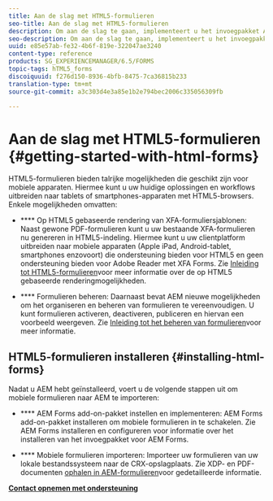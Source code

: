 ```yaml
---
title: Aan de slag met HTML5-formulieren
seo-title: Aan de slag met HTML5-formulieren
description: Om aan de slag te gaan, implementeert u het invoegpakket AEM Forms en importeert u bestaande HTML5-formulieren naar AEM.
seo-description: Om aan de slag te gaan, implementeert u het invoegpakket AEM Forms en importeert u bestaande HTML5-formulieren naar AEM.
uuid: e85e57ab-fe32-4b6f-819e-322047ae3240
content-type: reference
products: SG_EXPERIENCEMANAGER/6.5/FORMS
topic-tags: hTML5_forms
discoiquuid: f276d150-8936-4bfb-8475-7ca36815b233
translation-type: tm+mt
source-git-commit: a3c303d4e3a85e1b2e794bec2006c335056309fb

---
```



# Aan de slag met HTML5-formulieren {#getting-started-with-html-forms}

HTML5-formulieren bieden talrijke mogelijkheden die geschikt zijn voor mobiele apparaten. Hiermee kunt u uw huidige oplossingen en workflows uitbreiden naar tablets of smartphones-apparaten met HTML5-browsers. Enkele mogelijkheden omvatten:

* **** Op HTML5 gebaseerde rendering van XFA-formuliersjablonen: Naast gewone PDF-formulieren kunt u uw bestaande XFA-formulieren nu genereren in HTML5-indeling. Hiermee kunt u uw clientplatform uitbreiden naar mobiele apparaten (Apple iPad, Android-tablet, smartphones enzovoort) die ondersteuning bieden voor HTML5 en geen ondersteuning bieden voor Adobe Reader met XFA Forms. Zie [Inleiding tot HTML5-formulieren](/help/forms/using/introduction.md)voor meer informatie over de op HTML5 gebaseerde renderingmogelijkheden.

* **** Formulieren beheren: Daarnaast bevat AEM nieuwe mogelijkheden om het organiseren en beheren van formulieren te vereenvoudigen. U kunt formulieren activeren, deactiveren, publiceren en hiervan een voorbeeld weergeven. Zie [Inleiding tot het beheren van formulieren](/help/forms/using/introduction-managing-forms.md)voor meer informatie.

## HTML5-formulieren installeren {#installing-html-forms}

Nadat u AEM hebt geïnstalleerd, voert u de volgende stappen uit om mobiele formulieren naar AEM te importeren:

* **** AEM Forms add-on-pakket instellen en implementeren: AEM Forms add-on-pakket installeren om mobiele formulieren in te schakelen. Zie AEM Forms [](/help/forms/using/installing-configuring-aem-forms-osgi.md)installeren en configureren voor informatie over het installeren van het invoegpakket voor AEM Forms.

* **** Mobiele formulieren importeren: Importeer uw formulieren van uw lokale bestandssysteem naar de CRX-opslagplaats. Zie XDP- en PDF-documenten [ophalen in AEM-formulieren](/help/forms/using/get-xdp-pdf-documents-aem.md)voor gedetailleerde informatie.

**[Contact opnemen met ondersteuning](https://www.adobe.com/account/sign-in.supportportal.html)**
